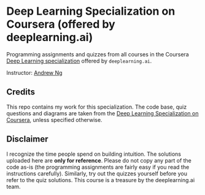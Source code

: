 # Deep Learning Specialization on Coursera (offered by deeplearning.ai)

Programming assignments and quizzes from all courses in the Coursera [Deep Learning specialization](https://www.coursera.org/specializations/deep-learning) offered by `deeplearning.ai`.

Instructor: [Andrew Ng](http://www.andrewng.org/)

## Credits

This repo contains my work for this specialization. The code base, quiz questions and diagrams are taken from the [Deep Learning Specialization on Coursera](https://www.coursera.org/specializations/deep-learning), unless specified otherwise.

## Disclaimer

I recognize the time people spend on building intuition. The solutions uploaded here are **only for reference**. Please do not copy any part of the code as-is (the programming assignments are fairly easy if you read the instructions carefully). Similarly, try out the quizzes yourself before you refer to the quiz solutions. This course is a treasure by the deeplearning.ai team.
